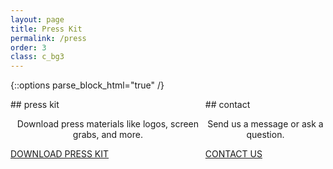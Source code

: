 ```yaml
---
layout: page
title: Press Kit
permalink: /press
order: 3
class: c_bg3
---
```

{::options parse_block_html="true" /}

<div style="display: flex;">



<!-- {%include presskit_dl.html %} -->
<div>
## press kit
  <p style="text-align:center;">
    Download press materials like logos, screen grabs, and more.
  </p>
  <div class="download">
  <a href="https://www.dropbox.com/s/7gpuas46aw9pcuj/seaquence-app-presskit.zip?dl=1" >DOWNLOAD PRESS KIT</a>
  </div>
</div>

<div>
## contact
  <p style="text-align:center;">
    Send us a message or ask a question.
  </p>
  <div class="download">
  <a href="{{site.baseurl}}/contact/" >CONTACT US</a>
  </div>
</div>

</div>

<br />